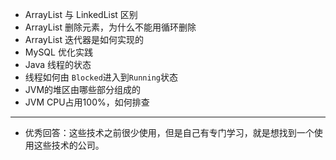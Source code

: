 - ArrayList 与 LinkedList 区别
- ArrayList 删除元素，为什么不能用循环删除
- ArrayList 迭代器是如何实现的
- MySQL 优化实践
- Java 线程的状态
- 线程如何由 `Blocked`进入到`Running`状态
- JVM的堆区由哪些部分组成的
- JVM CPU占用100%，如何排查
- ---
- 优秀回答：这些技术之前很少使用，但是自己有专门学习，就是想找到一个使用这些技术的公司。